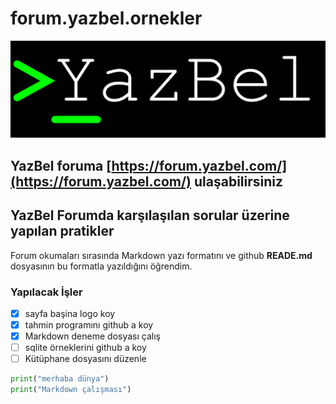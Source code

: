 # forum.yazbel.ornekler

![Image](YazBel_logo.png)

## YazBel foruma [https://forum.yazbel.com/](https://forum.yazbel.com/) ulaşabilirsiniz

## YazBel Forumda karşılaşılan sorular üzerine yapılan pratikler

Forum okumaları sırasında Markdown yazı formatını ve github **READE.md** dosyasının bu formatla yazıldığını öğrendim.

### Yapılacak İşler

- [x] sayfa başina logo koy
- [x] tahmin programını github a koy
- [x] Markdown deneme dosyası çalış
- [ ] sqlite örneklerini github a koy
- [ ] Kütüphane dosyasını düzenle  

```python
print("merhaba dünya")
print("Markdown çalışması")
```
